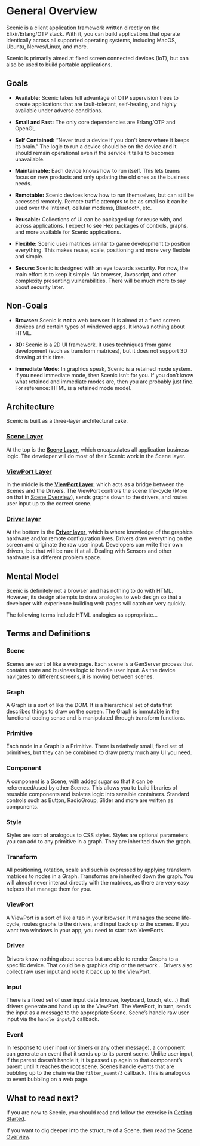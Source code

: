 # General Overview

Scenic is a client application framework written directly on the
Elixir/Erlang/OTP stack. With it, you can build applications that operate
identically across all supported operating systems, including MacOS, Ubuntu,
Nerves/Linux, and more.

Scenic is primarily aimed at fixed screen connected devices (IoT), but can also
be used to build portable applications.

## Goals

- **Available:** Scenic takes full advantage of OTP supervision trees to create
  applications that are fault-tolerant, self-healing, and highly available under
  adverse conditions.

- **Small and Fast:** The only core dependencies are Erlang/OTP and OpenGL.

- **Self Contained:** “Never trust a device if you don’t know where it keeps its
  brain.” The logic to run a device should be on the device and it should remain
  operational even if the service it talks to becomes unavailable.

- **Maintainable:** Each device knows how to run itself. This lets teams focus
  on new products and only updating the old ones as the business needs.

- **Remotable:** Scenic devices know how to run themselves, but can still be
  accessed remotely. Remote traffic attempts to be as small so it can be used
  over the Internet, cellular modems, Bluetooth, etc.

- **Reusable:** Collections of UI can be packaged up for reuse with, and across
  applications. I expect to see Hex packages of controls, graphs, and more
  available for Scenic applications.

- **Flexible:** Scenic uses matrices similar to game development to position
  everything. This makes reuse, scale, positioning and more very flexible and
  simple.

- **Secure:** Scenic is designed with an eye towards security. For now, the main
  effort is to keep it simple. No browser, Javascript, and other complexity
  presenting vulnerabilities. There will be much more to say about security
  later.

## Non-Goals

- **Browser:** Scenic is **not** a web browser. It is aimed at a fixed screen
  devices and certain types of windowed apps. It knows nothing about HTML.

- **3D:** Scenic is a 2D UI framework. It uses techniques from game development
  (such as transform matrices), but it does not support 3D drawing at this time.

- **Immediate Mode:** In graphics speak, Scenic is a retained mode system. If
  you need immediate mode, then Scenic isn’t for you. If you don’t know what
  retained and immediate modes are, then you are probably just fine. For
  reference: HTML is a retained mode model.

## Architecture

Scenic is built as a three-layer architectural cake.

### [Scene Layer](overview_scene.html)

At the top is the [**Scene Layer**](overview_scene.html), which encapsulates all application business logic. The developer will do most of their Scenic work in the Scene layer.

### [ViewPort Layer](overview_viewport.html)

In the middle is the [**ViewPort Layer**](overview_viewport.html), which acts as a bridge between the Scenes and the Drivers. The ViewPort controls the scene life-cycle (More on that in [Scene Overview](overview_scene.html)), sends graphs down to the drivers, and routes user input up to the correct scene.

### [Driver layer](overview_driver.html)

At the bottom is the [**Driver layer**](overview_driver.html), which is where knowledge of the graphics hardware and/or remote configuration lives. Drivers draw everything on the screen and originate the raw user input. Developers can write their own drivers, but that will be rare if at all. Dealing with Sensors and other hardware is a different problem space.

## Mental Model

Scenic is definitely not a browser and has nothing to do with HTML. However, its
design attempts to draw analogies to web design so that a developer with
experience building web pages will catch on very quickly.

The following terms include HTML analogies as appropriate…

## Terms and Definitions

### Scene

Scenes are sort of like a web page. Each scene is a GenServer process that
contains state and business logic to handle user input. As the device navigates
to different screens, it is moving between scenes.

### Graph

A Graph is a sort of like the DOM. It is a hierarchical set of data that
describes things to draw on the screen. The Graph is immutable in the functional
coding sense and is manipulated through transform functions.

### Primitive

Each node in a Graph is a Primitive. There is relatively small, fixed set of
primitives, but they can be combined to draw pretty much any UI you need.

### Component

A component is a Scene, with added sugar so that it can be referenced/used by
other Scenes. This allows you to build libraries of reusable components and
isolates logic into sensible containers. Standard controls such as Button,
RadioGroup, Slider and more are written as components.

### Style

Styles are sort of analogous to CSS styles. Styles are optional parameters you
can add to any primitive in a graph. They are inherited down the graph.

### Transform

All positioning, rotation, scale and such is expressed by applying transform
matrices to nodes in a Graph. Transforms are inherited down the graph. You will
almost never interact directly with the matrices, as there are very easy helpers
that manage them for you.

### ViewPort

A ViewPort is a sort of like a tab in your browser. It manages the scene
life-cycle, routes graphs to the drivers, and input back up to the scenes. If you
want two windows in your app, you need to start two ViewPorts.

### Driver

Drivers know nothing about scenes but are able to render Graphs to a specific
device. That could be a graphics chip or the network… Drivers also collect raw
user input and route it back up to the ViewPort.

### Input

There is a fixed set of user input data (mouse, keyboard, touch, etc…) that
drivers generate and hand up to the ViewPort. The ViewPort, in turn, sends the
input as a message to the appropriate Scene. Scene’s handle raw user input via
the `handle_input/3` callback.

### Event

In response to user input (or timers or any other message), a component can
generate an event that it sends up to its parent scene. Unlike user input, if
the parent doesn’t handle it, it is passed up again to that component’s parent
until it reaches the root scene. Scenes handle events that are bubbling up to
the chain via the `filter_event/3` callback. This is analogous to event bubbling
on a web page.

## What to read next?

If you are new to Scenic, you should read and follow the exercise in [Getting
Started](getting_started.html).

If you want to dig deeper into the structure of a Scene, then read the [Scene
Overview](overview_scene.html).